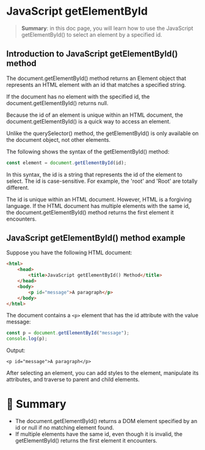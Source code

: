 # JavaScript getElementById

> __Summary__: in this doc page, you will learn how to use the JavaScript getElementById() to select an element by a specified id.

## Introduction to JavaScript getElementById() method

The document.getElementById() method returns an Element object that represents an HTML element with an id that matches a specified string.

If the document has no element with the specified id, the document.getElementById() returns null.

Because the id of an element is unique within an HTML document, the document.getElementById() is a quick way to access an element.

Unlike the querySelector() method, the getElementById() is only available on the document object, not other elements.

The following shows the syntax of the getElementById() method:

```js
const element = document.getElementById(id);
```

In this syntax, the id is a string that represents the id of the element to select. The id is case-sensitive. For example, the 'root' and 'Root' are totally different.

The id is unique within an HTML document. However, HTML is a forgiving language. If the HTML document has multiple elements with the same id, the document.getElementById() method returns the first element it encounters.

## JavaScript getElementById() method example

Suppose you have the following HTML document:

```html
<html>
    <head>
        <title>JavaScript getElementById() Method</title>
    </head>
    <body>
        <p id="message">A paragraph</p>
    </body>
</html>
```

The document contains a `<p>` element that has the id attribute with the value message:

```js
const p = document.getElementById("message");
console.log(p);
```

Output:

```
<p id="message">A paragraph</p>
```

After selecting an element, you can add styles to the element, manipulate its attributes, and traverse to parent and child elements.

# :memo: Summary

- The document.getElementById() returns a DOM element specified by an id or null if no matching element found.
- If multiple elements have the same id, even though it is invalid, the getElementById() returns the first element it encounters.

